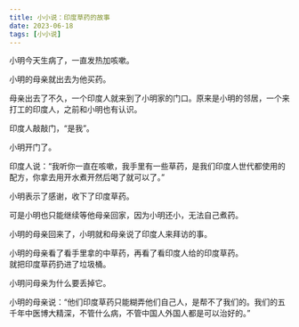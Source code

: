 ```yaml
---
title: 小小说：印度草药的故事
date: 2023-06-18
tags: [小小说]
---
```

小明今天生病了，一直发热加咳嗽。   

小明的母亲就出去为他买药。    

母亲出去了不久，一个印度人就来到了小明家的门口。原来是小明的邻居，一个来打工的印度人，之前和小明也有认识。   

印度人敲敲门，“是我”。 

小明开门了。    

印度人说：“我听你一直在咳嗽，我手里有一些草药，是我们印度人世代都使用的配方，你拿去用开水煮开然后喝了就可以了。”    

小明表示了感谢，收下了印度草药。   

可是小明也只能继续等他母亲回家，因为小明还小，无法自己煮药。    

小明的母亲回来了，小明就和母亲说了印度人来拜访的事。    

小明的母亲看了看手里拿的中草药，再看了看印度人给的印度草药。   
就把印度草药扔进了垃圾桶。   

小明问母亲为什么要丢掉它。   

小明的母亲说：“他们印度草药只能糊弄他们自己人，是帮不了我们的。我们的五千年中医博大精深，不管什么病，不管中国人外国人都是可以治好的。”   
